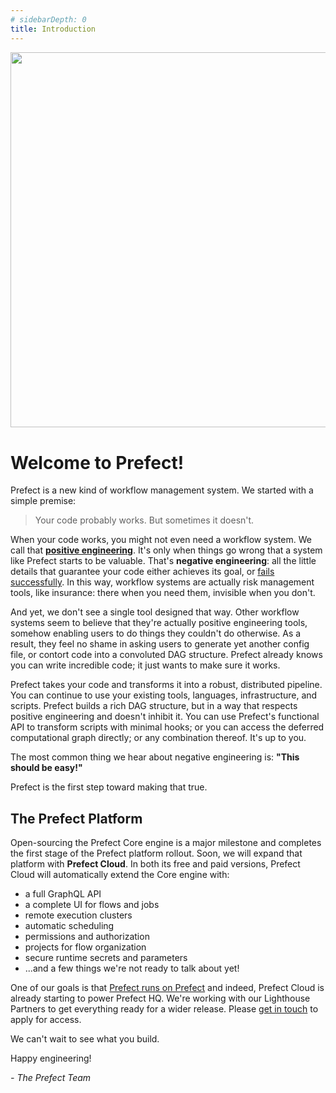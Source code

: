 ```yaml
---
# sidebarDepth: 0
title: Introduction
---
```



<div align="center" style="margin-bottom:40px;">
<img src="/assets/wordmark-color-horizontal.svg"  width=600 >
</div>


# Welcome to Prefect!

Prefect is a new kind of workflow management system. We started with a simple premise:

> Your code probably works. But sometimes it doesn't.

When your code works, you might not even need a workflow system. We call that  [**positive engineering**](https://medium.com/the-prefect-blog/positive-and-negative-data-engineering-a02cb497583d). It's only when things go wrong that a system like Prefect starts to be valuable. That's **negative engineering**: all the little details that guarantee your code either achieves its goal, or [fails successfully](https://www.youtube.com/watch?v=TlawR_gi8-Y). In this way, workflow systems are actually risk management tools, like insurance: there when you need them, invisible when you don't.

And yet, we don't see a single tool designed that way. Other workflow systems seem to believe that they're actually positive engineering tools, somehow enabling users to do things they couldn't do otherwise. As a result, they feel no shame in asking users to generate yet another config file, or contort code into a convoluted DAG structure. Prefect already knows you can write incredible code; it just wants to make sure it works.

Prefect takes your code and transforms it into a robust, distributed pipeline. You can continue to use your existing tools, languages, infrastructure, and scripts. Prefect builds a rich DAG structure, but in a way that respects positive engineering and doesn't inhibit it. You can use Prefect's functional API to transform scripts with minimal hooks; or you can access the deferred computational graph directly; or any combination thereof. It's up to you.

The most common thing we hear about negative engineering is: **"This should be easy!"**

Prefect is the first step toward making that true.


## The Prefect Platform

Open-sourcing the Prefect Core engine is a major milestone and completes the first stage of the Prefect platform rollout. Soon, we will expand that platform with **Prefect Cloud**. In both its free and paid versions, Prefect Cloud will automatically extend the Core engine with:

- a full GraphQL API
- a complete UI for flows and jobs
- remote execution clusters
- automatic scheduling
- permissions and authorization
- projects for flow organization
- secure runtime secrets and parameters
- ...and a few things we're not ready to talk about yet!

One of our goals is that [Prefect runs on Prefect](https://medium.com/the-prefect-blog/prefect-runs-on-prefect-3e6df553c3a4) and indeed, Prefect Cloud is already starting to power Prefect HQ. We're working with our Lighthouse Partners to get everything ready for a wider release. Please [get in touch](mailto:hello@prefect.io) to apply for access.

We can't wait to see what you build.

Happy engineering!

*- The Prefect Team*
